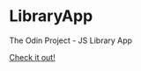 # LibraryApp
The Odin Project - JS Library App

[Check it out!]( https://janbe30.github.io/LibraryApp/)
